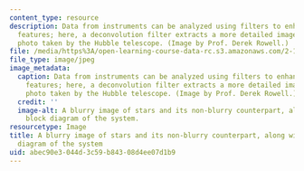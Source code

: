 ```yaml
---
content_type: resource
description: Data from instruments can be analyzed using filters to enhance different
  features; here, a deconvolution filter extracts a more detailed image from a blurry
  photo taken by the Hubble telescope. (Image by Prof. Derek Rowell.)
file: /media/https%3A/open-learning-course-data-rc.s3.amazonaws.com/2-161-signal-processing-continuous-and-discrete-fall-2008/abec90e3044d3c59b84308d4ee07d1b9_2-161f08-th.jpg
file_type: image/jpeg
image_metadata:
  caption: Data from instruments can be analyzed using filters to enhance different
    features; here, a deconvolution filter extracts a more detailed image from a blurry
    photo taken by the Hubble telescope. (Image by Prof. Derek Rowell.)
  credit: ''
  image-alt: A blurry image of stars and its non-blurry counterpart, along with a
    block diagram of the system.
resourcetype: Image
title: A blurry image of stars and its non-blurry counterpart, along with a block
  diagram of the system
uid: abec90e3-044d-3c59-b843-08d4ee07d1b9
---
```

